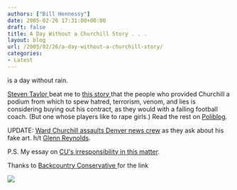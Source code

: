 ```yaml
---
authors: ["Bill Hennessy"]
date: 2005-02-26 17:31:00+00:00
draft: false
title: A Day Without a Churchill Story . . .
layout: blog
url: /2005/02/26/a-day-without-a-churchill-story/
categories:
- Latest
---
```


is a day without rain.




[Steven Taylor ](https://www.poliblogger.com/index.php?p=6314)beat me to [this story ](https://www.denverpost.com/Stories/0,1413,36~53~2733299,00.html)that the people who provided Churchill a podium from which to spew hatred, terrorism, venom, and lies is considering buying out his contract, as they would with a failing football coach. (But one whose players like to rape girls.) Read the rest on [Poliblog](https://poliblogger.com/).




UPDATE: [Ward Churchill assaults Denver news crew](https://treyjackson.typepad.com/junction/2005/02/rporter_questio.html) as they ask about his fake art. h/t [Glenn Reynolds](https://instapundit.com/archives/021404.php).




P.S. My essay on [CU's irresponsibility in this matter](https://blog.billhennessy.com/blogs/hennessys_view/archive/2005/02/27/1249.aspx).




Thanks to [Backcountry Conservative ](https://www.jquinton.com/archives/002605.html)for the link

![](https://blog.billhennessy.com/aggbug.aspx?PostID=1239)

